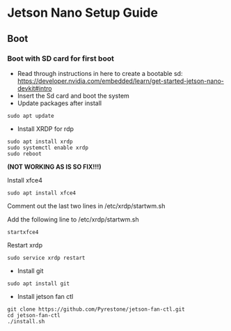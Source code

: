 # Jetson Nano Setup Guide

## Boot

### Boot with SD card for first boot
* Read through instructions in here to create a bootable sd: https://developer.nvidia.com/embedded/learn/get-started-jetson-nano-devkit#intro
* Insert the Sd card and boot the system
* Update packages after install
```
sudo apt update
```
* Install XRDP for rdp
```
sudo apt install xrdp 
sudo systemctl enable xrdp 
sudo reboot
```
<b>(NOT WORKING AS IS SO FIX!!!)</b>

Install xfce4
```
sudo apt install xfce4
```
Comment out the last two lines in /etc/xrdp/startwm.sh

Add the following line to /etc/xrdp/startwm.sh
```
startxfce4
```
Restart xrdp
```
sudo service xrdp restart
```
* Install git
```
sudo apt install git
```
* Install jetson fan ctl
```
git clone https://github.com/Pyrestone/jetson-fan-ctl.git
cd jetson-fan-ctl
./install.sh
```